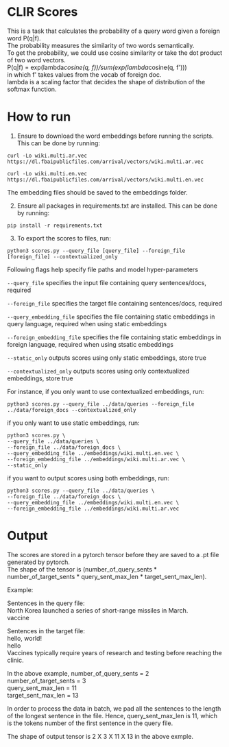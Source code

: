 # CLIR Scores
This is a task that calculates the probability of a query word given a foreign word P(q|f). \
The probability measures the similarity of two words semantically. \
To get the probability, we could use cosine similarity or take the dot product of two word vectors. \
P(q|f) = exp(lambda*cosine(q, f))/sum(exp(lambda*cosine(q, f')))   \
in which f' takes values from the vocab of foreign doc. \
lambda is a scaling factor that decides the shape of distribution of the softmax function. 

# How to run
1. Ensure to download the word embeddings before running the scripts. \
This can be done by running:
```
curl -Lo wiki.multi.ar.vec https://dl.fbaipublicfiles.com/arrival/vectors/wiki.multi.ar.vec
```
```
curl -Lo wiki.multi.en.vec https://dl.fbaipublicfiles.com/arrival/vectors/wiki.multi.en.vec
```
The embedding files should be saved to the embeddings folder. 

2. Ensure all packages in requirements.txt are installed. This can be done by running:
```
pip install -r requirements.txt
```

3. To export the scores to files, run:
```
python3 scores.py --query_file [query_file] --foreign_file [foreign_file] --contextualized_only
```
Following flags help specify file paths and model hyper-parameters

`--query_file` specifies the input file containing query sentences/docs, required

`--foreign_file` specifies the target file containing sentences/docs, required

`--query_embedding_file` specifies the file containing static embeddings in query language, required when using static embeddings

`--foreign_embedding_file` specifies the file containing static embeddings in foreign language, required when using stsatic embeddings

`--static_only` outputs scores using only static embeddings, store true

`--contextualized_only` outputs scores using only contextualized embeddings, store true

For instance, if you only want to use contextualized embeddings, run:
```angular2
python3 scores.py --query_file ../data/queries --foreign_file ../data/foreign_docs --contextualized_only
```
if you only want to use static embeddings, run:
```angular2
python3 scores.py \
--query_file ../data/queries \
--foreign_file ../data/foreign_docs \
--query_embedding_file ../embeddings/wiki.multi.en.vec \
--foreign_embedding_file ../embeddings/wiki.multi.ar.vec \
--static_only
```
if you want to output scores using both embeddings, run:
```
python3 scores.py --query_file ../data/queries \
--foreign_file ../data/foreign_docs \
--query_embedding_file ../embeddings/wiki.multi.en.vec \
--foreign_embedding_file ../embeddings/wiki.multi.ar.vec 
```

# Output
The scores are stored in a pytorch tensor before they are saved to a .pt file generated by pytorch. \
The shape of the tensor is (number_of_query_sents * number_of_target_sents * query_sent_max_len * target_sent_max_len).

Example: 

Sentences in the query file: \
North Korea launched a series of short-range missiles in March. \
vaccine 

Sentences in the target file: \
hello, world! \
hello \
Vaccines typically require years of research and testing before reaching the clinic.

In the above example, 
number_of_query_sents = 2 \
number_of_target_sents = 3 \
query_sent_max_len = 11 \
target_sent_max_len = 13 

In order to process the data in batch, we pad all the sentences to the length of the longest sentence in the file.
Hence, query_sent_max_len is 11, which is the tokens number of the first sentence in the query file.

The shape of output tensor is 2 X 3 X 11 X 13 in the above exmple.